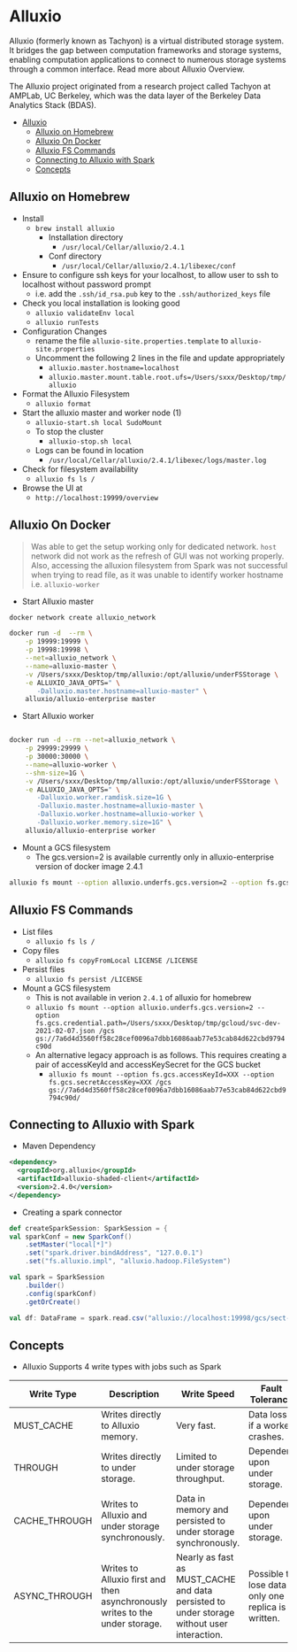 # Alluxio

Alluxio (formerly known as Tachyon) is a virtual distributed storage system. It bridges the gap between computation frameworks and storage systems, enabling computation applications to connect to numerous storage systems through a common interface. Read more about Alluxio Overview.

The Alluxio project originated from a research project called Tachyon at AMPLab, UC Berkeley, which was the data layer of the Berkeley Data Analytics Stack (BDAS).

- [Alluxio](#alluxio)
  - [Alluxio on Homebrew](#alluxio-on-homebrew)
  - [Alluxio On Docker](#alluxio-on-docker)
  - [Alluxio FS Commands](#alluxio-fs-commands)
  - [Connecting to Alluxio with Spark](#connecting-to-alluxio-with-spark)
  - [Concepts](#concepts)

## Alluxio on Homebrew

- Install
  - `brew install alluxio`
    - Installation directory
      - `/usr/local/Cellar/alluxio/2.4.1`
    - Conf directory
      - `/usr/local/Cellar/alluxio/2.4.1/libexec/conf`
- Ensure to configure ssh keys for your localhost, to allow user to ssh to localhost without password prompt
  - i.e. add the `.ssh/id_rsa.pub` key to the `.ssh/authorized_keys` file
- Check you local installation is looking good
  - `alluxio validateEnv local`
  - `alluxio runTests`
- Configuration Changes
  - rename the file `alluxio-site.properties.template` to `alluxio-site.properties`
  - Uncomment the following 2 lines in the file and update appropriately
    - `alluxio.master.hostname=localhost`
    - `alluxio.master.mount.table.root.ufs=/Users/sxxx/Desktop/tmp/alluxio`
- Format the Alluxio Filesystem
  - `alluxio format`
- Start the alluxio master and worker node (1)
  - `alluxio-start.sh local SudoMount`
  - To stop the cluster
    - `alluxio-stop.sh local`
  - Logs can be found in location
    - `/usr/local/Cellar/alluxio/2.4.1/libexec/logs/master.log`
- Check for filesystem availability
  - `alluxio fs ls /`
- Browse the UI at
  - `http://localhost:19999/overview`

## Alluxio On Docker

> Was able to get the setup working only for dedicated network. `host` network did not work as the refresh of GUI was not working properly.
> Also, accessing the alluxion filesystem from Spark was not successful when trying to read file, as it was unable to identify worker hostname i.e. `alluxio-worker`

- Start Alluxio master

```bash
docker network create alluxio_network

docker run -d  --rm \
    -p 19999:19999 \
    -p 19998:19998 \
    --net=alluxio_network \
    --name=alluxio-master \
    -v /Users/sxxx/Desktop/tmp/alluxio:/opt/alluxio/underFSStorage \
    -e ALLUXIO_JAVA_OPTS=" \
       -Dalluxio.master.hostname=alluxio-master" \
    alluxio/alluxio-enterprise master
```

- Start Alluxio worker

```bash

docker run -d --rm --net=alluxio_network \
    -p 29999:29999 \
    -p 30000:30000 \
    --name=alluxio-worker \
    --shm-size=1G \
    -v /Users/sxxx/Desktop/tmp/alluxio:/opt/alluxio/underFSStorage \
    -e ALLUXIO_JAVA_OPTS=" \
       -Dalluxio.worker.ramdisk.size=1G \
       -Dalluxio.master.hostname=alluxio-master \
       -Dalluxio.worker.hostname=alluxio-worker \
       -Dalluxio.worker.memory.size=1G" \
    alluxio/alluxio-enterprise worker
```

- Mount a GCS filesystem
  - The gcs.version=2 is available currently only in alluxio-enterprise version of docker image 2.4.1

```bash
alluxio fs mount --option alluxio.underfs.gcs.version=2 --option fs.gcs.credential.path=/opt/alluxio-enterprise-2.4.1-2.0/underFSStorage/svc-gec-etl-2020-12-14.json /gcs gs://7a6d4d3560ff58c28cef0096a7dbb16086aab77e53cab84d622cbd9794c90d
```

## Alluxio FS Commands

- List files
  - `alluxio fs ls /`
- Copy files
  - `alluxio fs copyFromLocal LICENSE /LICENSE`
- Persist files
  - `alluxio fs persist /LICENSE`
- Mount a GCS filesystem
  - This is not available in verion `2.4.1` of alluxio for homebrew
  - `alluxio fs mount --option alluxio.underfs.gcs.version=2 --option fs.gcs.credential.path=/Users/sxxx/Desktop/tmp/gcloud/svc-dev-2021-02-07.json /gcs gs://7a6d4d3560ff58c28cef0096a7dbb16086aab77e53cab84d622cbd9794c90d`
  - An alternative legacy approach is as follows. This requires creating a pair of accessKeyId and accessKeySecret for the GCS bucket
    - `alluxio fs mount --option fs.gcs.accessKeyId=XXX --option fs.gcs.secretAccessKey=XXX /gcs gs://7a6d4d3560ff58c28cef0096a7dbb16086aab77e53cab84d622cbd9794c90d/`

## Connecting to Alluxio with Spark

- Maven Dependency

```xml
<dependency>
  <groupId>org.alluxio</groupId>
  <artifactId>alluxio-shaded-client</artifactId>
  <version>2.4.0</version>
</dependency>
```

- Creating a spark connector

```scala
def createSparkSession: SparkSession = {
val sparkConf = new SparkConf()
    .setMaster("local[*]")
    .set("spark.driver.bindAddress", "127.0.0.1")
    .set("fs.alluxio.impl", "alluxio.hadoop.FileSystem")

val spark = SparkSession
    .builder()
    .config(sparkConf)
    .getOrCreate()

val df: DataFrame = spark.read.csv("alluxio://localhost:19998/gcs/sect-shop/landing/BARS_DAILY.txt")
```

## Concepts

- Alluxio Supports 4 write types with jobs such as Spark

| Write Type    | Description                                                                  | Write Speed                                                                                | Fault Tolerance                                       |
| ------------- | ---------------------------------------------------------------------------- | ------------------------------------------------------------------------------------------ | ----------------------------------------------------- |
| MUST_CACHE    | Writes directly to Alluxio memory.                                           | Very fast.                                                                                 | Data loss if a worker crashes.                        |
| THROUGH       | Writes directly to under storage.                                            | Limited to under storage throughput.                                                       | Dependent upon under storage.                         |
| CACHE_THROUGH | Writes to Alluxio and under storage synchronously.                           | Data in memory and persisted to under storage synchronously.                               | Dependent upon under storage.                         |
| ASYNC_THROUGH | Writes to Alluxio first and then asynchronously writes to the under storage. | Nearly as fast as MUST_CACHE and data persisted to under storage without user interaction. | Possible to lose data if only one replica is written. |
